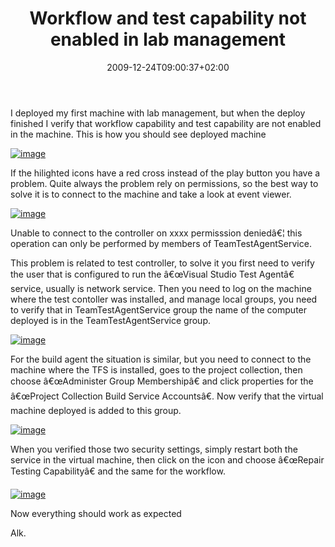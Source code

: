 ﻿---
title: "Workflow and test capability not enabled in lab management"
description: ""
date: 2009-12-24T09:00:37+02:00
draft: false
tags: [Lab Management]
categories: [Team Foundation Server]
---
I deployed my first machine with lab management, but when the deploy finished I verify that workflow capability and test capability are not enabled in the machine. This is how you should see deployed machine

[![image](https://www.codewrecks.com/blog/wp-content/uploads/2009/12/image_thumb20.png "image")](https://www.codewrecks.com/blog/wp-content/uploads/2009/12/image20.png)

If the hilighted icons have a red cross instead of the play button you have a problem. Quite always the problem rely on permissions, so the best way to solve it is to connect to the machine and take a look at event viewer.

[![image](https://www.codewrecks.com/blog/wp-content/uploads/2009/12/image_thumb21.png "image")](https://www.codewrecks.com/blog/wp-content/uploads/2009/12/image21.png)

Unable to connect to the controller on xxxx permisssion deniedâ€¦ this operation can only be performed by members of TeamTestAgentService.

This problem is related to test controller, to solve it you first need to verify the user that is configured to run the â€œVisual Studio Test Agentâ€ service, usually is network service. Then you need to log on the machine where the test contoller was installed, and manage local groups, you need to verify that in TeamTestAgentService group the name of the computer deployed is in the TeamTestAgentService group.

[![image](https://www.codewrecks.com/blog/wp-content/uploads/2009/12/image_thumb22.png "image")](https://www.codewrecks.com/blog/wp-content/uploads/2009/12/image22.png)

For the build agent the situation is similar, but you need to connect to the machine where the TFS is installed, goes to the project collection, then choose â€œAdminister Group Membershipâ€ and click properties for the â€œProject Collection Build Service Accountsâ€. Now verify that the virtual machine deployed is added to this group.

[![image](https://www.codewrecks.com/blog/wp-content/uploads/2009/12/image_thumb23.png "image")](https://www.codewrecks.com/blog/wp-content/uploads/2009/12/image23.png)

When you verified those two security settings, simply restart both the service in the virtual machine, then click on the icon and choose â€œRepair Testing Capabilityâ€ and the same for the workflow.

[![image](https://www.codewrecks.com/blog/wp-content/uploads/2009/12/image_thumb24.png "image")](https://www.codewrecks.com/blog/wp-content/uploads/2009/12/image24.png)

Now everything should work as expected

Alk.

